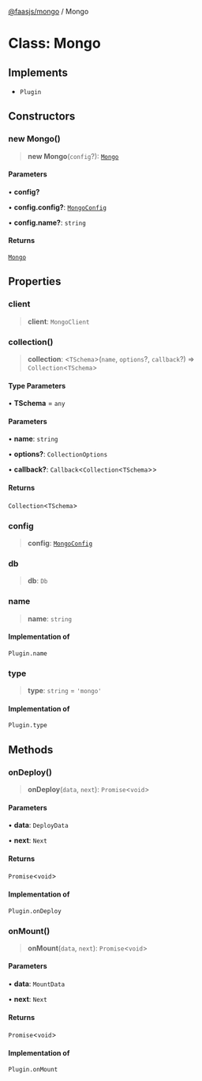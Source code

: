 [@faasjs/mongo](../README.md) / Mongo

# Class: Mongo

## Implements

- `Plugin`

## Constructors

### new Mongo()

> **new Mongo**(`config`?): [`Mongo`](Mongo.md)

#### Parameters

• **config?**

• **config.config?**: [`MongoConfig`](../interfaces/MongoConfig.md)

• **config.name?**: `string`

#### Returns

[`Mongo`](Mongo.md)

## Properties

### client

> **client**: `MongoClient`

### collection()

> **collection**: \<`TSchema`\>(`name`, `options`?, `callback`?) => `Collection`\<`TSchema`\>

#### Type Parameters

• **TSchema** = `any`

#### Parameters

• **name**: `string`

• **options?**: `CollectionOptions`

• **callback?**: `Callback`\<`Collection`\<`TSchema`\>\>

#### Returns

`Collection`\<`TSchema`\>

### config

> **config**: [`MongoConfig`](../interfaces/MongoConfig.md)

### db

> **db**: `Db`

### name

> **name**: `string`

#### Implementation of

`Plugin.name`

### type

> **type**: `string` = `'mongo'`

#### Implementation of

`Plugin.type`

## Methods

### onDeploy()

> **onDeploy**(`data`, `next`): `Promise`\<`void`\>

#### Parameters

• **data**: `DeployData`

• **next**: `Next`

#### Returns

`Promise`\<`void`\>

#### Implementation of

`Plugin.onDeploy`

### onMount()

> **onMount**(`data`, `next`): `Promise`\<`void`\>

#### Parameters

• **data**: `MountData`

• **next**: `Next`

#### Returns

`Promise`\<`void`\>

#### Implementation of

`Plugin.onMount`
